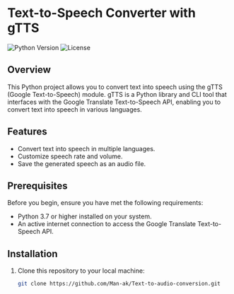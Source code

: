 # Text-to-Speech Converter with gTTS

![Python Version](https://img.shields.io/badge/python-3.7%2B-blue)
![License](https://img.shields.io/badge/license-MIT-green)

## Overview

This Python project allows you to convert text into speech using the gTTS (Google Text-to-Speech) module. gTTS is a Python library and CLI tool that interfaces with the Google Translate Text-to-Speech API, enabling you to convert text into speech in various languages.

## Features

- Convert text into speech in multiple languages.
- Customize speech rate and volume.
- Save the generated speech as an audio file.

## Prerequisites

Before you begin, ensure you have met the following requirements:

- Python 3.7 or higher installed on your system.
- An active internet connection to access the Google Translate Text-to-Speech API.

## Installation

1. Clone this repository to your local machine:

   ```bash
   git clone https://github.com/Man-ak/Text-to-audio-conversion.git
